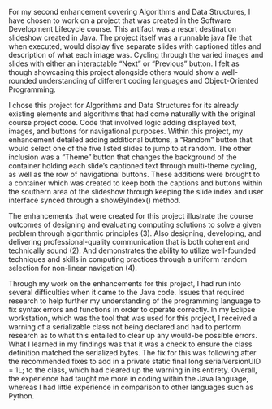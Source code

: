 For my second enhancement covering Algorithms and Data Structures, I have chosen to work on a project that was created in the Software Development Lifecycle course. This artifact was a resort destination slideshow created in Java. The project itself was a runnable java file that when executed, would display five separate slides with captioned titles and description of what each image was. Cycling through the varied images and slides with either an interactable “Next” or “Previous” button. I felt as though showcasing this project alongside others would show a well-rounded understanding of different coding languages and Object-Oriented Programming.

I chose this project for Algorithms and Data Structures for its already existing elements and algorithms that had come naturally with the original course project code. Code that involved logic adding displayed text, images, and buttons for navigational purposes. Within this project, my enhancement detailed adding additional buttons, a “Random” button that would select one of the five listed slides to jump to at random. The other inclusion was a “Theme” button that changes the background of the container holding each slide’s captioned text through multi-theme cycling, as well as the row of navigational buttons. These additions were brought to a container which was created to keep both the captions and buttons within the southern area of the slideshow through keeping the slide index and user interface synced through a showByIndex() method.
	
The enhancements that were created for this project illustrate the course outcomes of designing and evaluating computing solutions to solve a given problem through algorithmic principles (3). Also designing, developing, and delivering professional-quality communication that is both coherent and technically sound (2). And demonstrates the ability to utilize well-founded techniques and skills in computing practices through a uniform random selection for non-linear navigation (4).
	
Through my work on the enhancements for this project, I had run into several difficulties when it came to the Java code. Issues that required research to help further my understanding of the programming language to fix syntax errors and functions in order to operate correctly. In my Eclipse workstation, which was the tool that was used for this project, I received a warning of a serializable class not being declared and had to perform research as to what this entailed to clear up any would-be possible errors. What I learned in my findings was that it was a check to ensure the class definition matched the serialized bytes. The fix for this was following after the recommended fixes to add in a private static final long serialVersionUID = 1L; to the class, which had cleared up the warning in its entirety. Overall, the experience had taught me more in coding within the Java language, whereas I had little experience in comparison to other languages such as Python.

